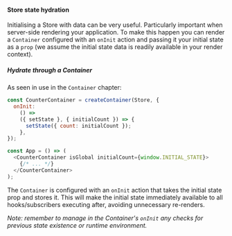 #### Store state hydration

Initialising a Store with data can be very useful. Particularly important when server-side rendering your application. To make this happen you can render a `Container` configured with an `onInit` action and passing it your initial state as a `prop` (we assume the initial state data is readily available in your render context).

##### Hydrate through a Container

As seen in use in the `Container` chapter:

```js
const CounterContainer = createContainer(Store, {
  onInit:
    () =>
    ({ setState }, { initialCount }) => {
      setState({ count: initialCount });
    },
});

const App = () => (
  <CounterContainer isGlobal initialCount={window.INITIAL_STATE}>
    {/* ... */}
  </CounterContainer>
);
```

The `Container` is configured with an `onInit` action that takes the initial state prop and stores it. This will make the initial state immediately available to all hooks/subscribers executing after, avoiding unnecessary re-renders.

_Note: remember to manage in the Container's `onInit` any checks for previous state existence or runtime environment._
